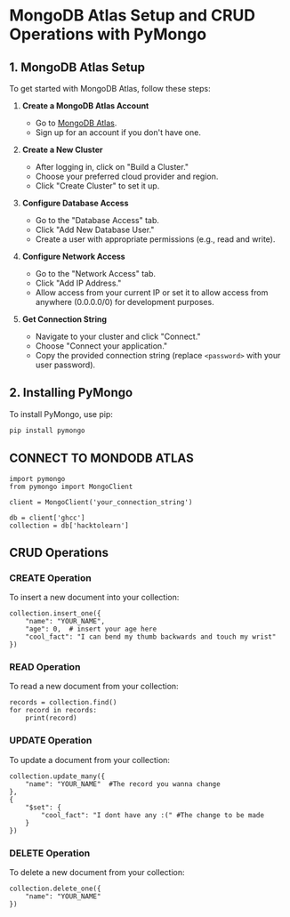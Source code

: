 # MongoDB Atlas Setup and CRUD Operations with PyMongo

## 1. MongoDB Atlas Setup
To get started with MongoDB Atlas, follow these steps:

1. **Create a MongoDB Atlas Account**
   - Go to [MongoDB Atlas](https://www.mongodb.com/cloud/atlas).
   - Sign up for an account if you don't have one.

2. **Create a New Cluster**
   - After logging in, click on "Build a Cluster."
   - Choose your preferred cloud provider and region.
   - Click "Create Cluster" to set it up.

3. **Configure Database Access**
   - Go to the "Database Access" tab.
   - Click "Add New Database User."
   - Create a user with appropriate permissions (e.g., read and write).

4. **Configure Network Access**
   - Go to the "Network Access" tab.
   - Click "Add IP Address."
   - Allow access from your current IP or set it to allow access from anywhere (0.0.0.0/0) for development purposes.

5. **Get Connection String**
   - Navigate to your cluster and click "Connect."
   - Choose "Connect your application."
   - Copy the provided connection string (replace `<password>` with your user password).

## 2. Installing PyMongo
To install PyMongo, use pip:

```bash
pip install pymongo
```

## CONNECT TO MONDODB ATLAS

```
import pymongo
from pymongo import MongoClient

client = MongoClient('your_connection_string')

db = client['ghcc']
collection = db['hacktolearn']
```

## CRUD Operations

### CREATE Operation
To insert a new document into your collection:

```
collection.insert_one({
    "name": "YOUR_NAME",
    "age": 0,  # insert your age here
    "cool_fact": "I can bend my thumb backwards and touch my wrist"
})
```

### READ Operation
To read a new document from your collection:

```
records = collection.find()
for record in records:
    print(record)
```

### UPDATE Operation
To update a document from your collection:

```
collection.update_many({
    "name": "YOUR_NAME"  #The record you wanna change
},
{
    "$set": {
        "cool_fact": "I dont have any :(" #The change to be made
    }
})
```

### DELETE Operation
To delete a new document from your collection:

```
collection.delete_one({
    "name": "YOUR_NAME"
})
```
